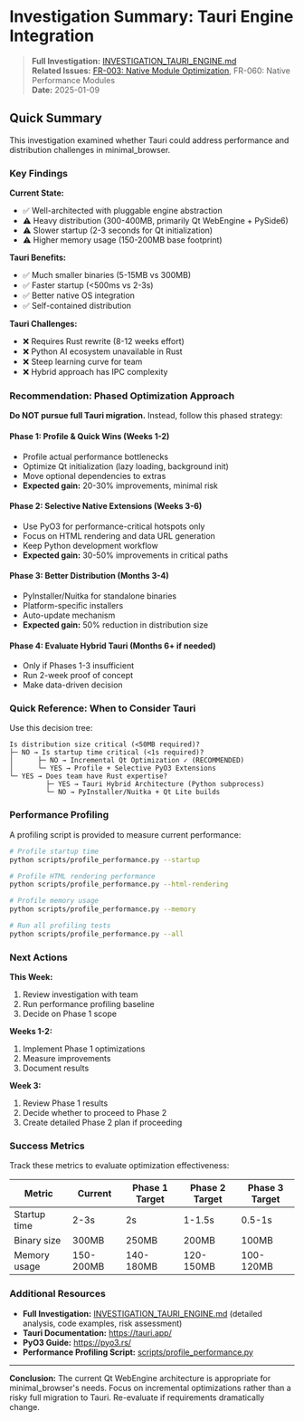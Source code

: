 # Investigation Summary: Tauri Engine Integration

> **Full Investigation:** [INVESTIGATION_TAURI_ENGINE.md](./INVESTIGATION_TAURI_ENGINE.md)  
> **Related Issues:** [FR-003: Native Module Optimization](https://github.com/matias-ceau/minimal_browser/issues/3), FR-060: Native Performance Modules  
> **Date:** 2025-01-09

## Quick Summary

This investigation examined whether Tauri could address performance and distribution challenges in minimal_browser. 

### Key Findings

**Current State:**
- ✅ Well-architected with pluggable engine abstraction
- ⚠️ Heavy distribution (300-400MB, primarily Qt WebEngine + PySide6)
- ⚠️ Slower startup (2-3 seconds for Qt initialization)
- ⚠️ Higher memory usage (150-200MB base footprint)

**Tauri Benefits:**
- ✅ Much smaller binaries (5-15MB vs 300MB)
- ✅ Faster startup (<500ms vs 2-3s)
- ✅ Better native OS integration
- ✅ Self-contained distribution

**Tauri Challenges:**
- ❌ Requires Rust rewrite (8-12 weeks effort)
- ❌ Python AI ecosystem unavailable in Rust
- ❌ Steep learning curve for team
- ❌ Hybrid approach has IPC complexity

### Recommendation: Phased Optimization Approach

**Do NOT pursue full Tauri migration.** Instead, follow this phased strategy:

#### Phase 1: Profile & Quick Wins (Weeks 1-2)
- Profile actual performance bottlenecks
- Optimize Qt initialization (lazy loading, background init)
- Move optional dependencies to extras
- **Expected gain:** 20-30% improvements, minimal risk

#### Phase 2: Selective Native Extensions (Weeks 3-6)  
- Use PyO3 for performance-critical hotspots only
- Focus on HTML rendering and data URL generation
- Keep Python development workflow
- **Expected gain:** 30-50% improvements in critical paths

#### Phase 3: Better Distribution (Months 3-4)
- PyInstaller/Nuitka for standalone binaries
- Platform-specific installers
- Auto-update mechanism
- **Expected gain:** 50% reduction in distribution size

#### Phase 4: Evaluate Hybrid Tauri (Months 6+ if needed)
- Only if Phases 1-3 insufficient
- Run 2-week proof of concept
- Make data-driven decision

### Quick Reference: When to Consider Tauri

Use this decision tree:

```
Is distribution size critical (<50MB required)?
├─ NO → Is startup time critical (<1s required)?
│      ├─ NO → Incremental Qt Optimization ✓ (RECOMMENDED)
│      └─ YES → Profile + Selective PyO3 Extensions
└─ YES → Does team have Rust expertise?
         ├─ YES → Tauri Hybrid Architecture (Python subprocess)
         └─ NO → PyInstaller/Nuitka + Qt Lite builds
```

### Performance Profiling

A profiling script is provided to measure current performance:

```bash
# Profile startup time
python scripts/profile_performance.py --startup

# Profile HTML rendering performance
python scripts/profile_performance.py --html-rendering

# Profile memory usage
python scripts/profile_performance.py --memory

# Run all profiling tests
python scripts/profile_performance.py --all
```

### Next Actions

**This Week:**
1. Review investigation with team
2. Run performance profiling baseline
3. Decide on Phase 1 scope

**Weeks 1-2:**
1. Implement Phase 1 optimizations
2. Measure improvements
3. Document results

**Week 3:**
1. Review Phase 1 results
2. Decide whether to proceed to Phase 2
3. Create detailed Phase 2 plan if proceeding

### Success Metrics

Track these metrics to evaluate optimization effectiveness:

| Metric | Current | Phase 1 Target | Phase 2 Target | Phase 3 Target |
|--------|---------|----------------|----------------|----------------|
| Startup time | 2-3s | 2s | 1-1.5s | 0.5-1s |
| Binary size | 300MB | 250MB | 200MB | 100MB |
| Memory usage | 150-200MB | 140-180MB | 120-150MB | 100-120MB |

### Additional Resources

- **Full Investigation:** [INVESTIGATION_TAURI_ENGINE.md](./INVESTIGATION_TAURI_ENGINE.md) (detailed analysis, code examples, risk assessment)
- **Tauri Documentation:** https://tauri.app/
- **PyO3 Guide:** https://pyo3.rs/
- **Performance Profiling Script:** [scripts/profile_performance.py](./scripts/profile_performance.py)

---

**Conclusion:** The current Qt WebEngine architecture is appropriate for minimal_browser's needs. Focus on incremental optimizations rather than a risky full migration to Tauri. Re-evaluate if requirements dramatically change.
